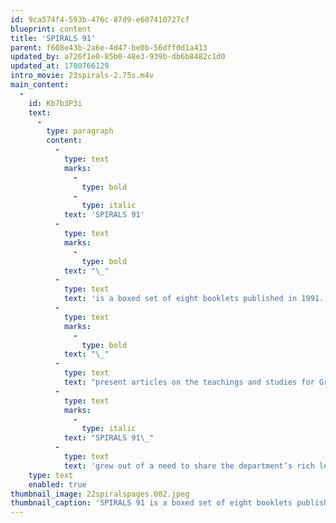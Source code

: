 ```yaml
---
id: 9ca574f4-593b-476c-87d9-e607410727cf
blueprint: content
title: 'SPIRALS 91'
parent: f608e43b-2a6e-4d47-be0b-56dff0d1a413
updated_by: a726f1e0-85b0-48e3-939b-db6b8482c1d0
updated_at: 1700766129
intro_movie: 23spirals-2.75s.m4v
main_content:
  -
    id: Kb7b3P3i
    text:
      -
        type: paragraph
        content:
          -
            type: text
            marks:
              -
                type: bold
              -
                type: italic
            text: 'SPIRALS 91'
          -
            type: text
            marks:
              -
                type: bold
            text: "\_"
          -
            type: text
            text: 'is a boxed set of eight booklets published in 1991. These booklets'
          -
            type: text
            marks:
              -
                type: bold
            text: "\_"
          -
            type: text
            text: "present articles on the teachings and studies for Graphic Design at the Rhode Island School of Design—the first since its1977 publication.\_"
          -
            type: text
            marks:
              -
                type: italic
            text: "SPIRALS 91\_"
          -
            type: text
            text: 'grew out of a need to share the department’s rich learning experience in the education of future designers.'
    type: text
    enabled: true
thumbnail_image: 22spiralspages.002.jpeg
thumbnail_caption: 'SPIRALS 91 is a boxed set of eight booklets published in 1991 that contain a variety of topics relating to the teaching and study of graphic design at RISD. The publication grew out of a need to share the department’s education of future designers.'
---
```

